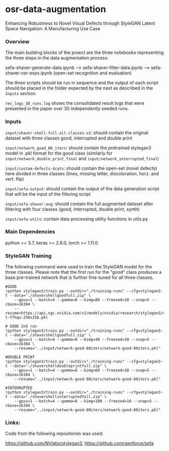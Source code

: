 # osr-data-augmentation
Enhancing Robustness to Novel Visual Defects through StyleGAN Latent Space Navigation: A Manufacturing Use Case

### Overview

The main building blocks of the proect are the three notebooks representing the three steps in the data augmentation process:

sefa-shaver-generate-data.ipynb --> sefa-shaver-filter-data.ipynb --> sefa-shaver-osr-exps.ipynb (open-set recognition and evaluation)

The three scripts should be run in sequence and the output of each script should be placed in the folder expected by the next as described in the `Inputs` section.

`res_logs_30_runs.log` shows the consolidated result logs that were presented in the paper over 30 independently seeded runs.

### Inputs

`input/shaver-shell-full-all-classes-v2`: should contain the original dataset with three classes good, interrupted and double print

`input/network_good_80_iters`: should contain the pretrained stylegan3 model in .pkl format for the good class (similarly for `input/network_double_print_final` and `input/network_interrupted_final`)

`input/custom-defects-4cats`: should contain the open-set (novel defects) here divided in three classes (lines, missing letter, discoloration, horz. and vert. flip)

`input/sefa-output`: should contain the output of the data generation script that will be the input of the filtering script

`input/sefa-shaver-aug`: should contain the full augmented dataset after filtering with four classes (good, interrupted, double print, synth)

`input/sefa-utils`: contain data processing utility functions in utils.py

### Main Dependencies

python >= 3.7,
keras >= 2.6.0,
torch >= 1.11.0

### StyleGAN Training

The following command were used to train the StyleGAN model for the three classes. Please note that the first run for the "good" class produces a base pre-trained network that is further fine-tuned for all three classes.

```
#GOOD
!python stylegan3/train.py --outdir="./training-runs" --cfg=stylegan3-t --data="./shavershellgoodfull.zip" \
    --gpus=1 --batch=4 --gamma=8 --kimg=80 --freezed=10 --snap=5 --cbase=16384 \
    --resume=https://api.ngc.nvidia.com/v2/models/nvidia/research/stylegan3/versions/1/files/stylegan3-t-ffhqu-256x256.pkl

# GOOD 2nd run
!python stylegan3/train.py --outdir="./training-runs" --cfg=stylegan3-t --data="./shavershellgoodfull.zip" \
    --gpus=1 --batch=4 --gamma=8 --kimg=40 --freezed=10 --snap=5 --cbase=16384 \
    --resume="../input/network-good-80iters/network-good-80iters.pkl"

#DOUBLE PRINT
!python stylegan3/train.py --outdir="./training-runs" --cfg=stylegan3-t --data="./shavershelldoubleprintfull.zip" \
    --gpus=1 --batch=4 --gamma=8 --kimg=60 --freezed=10 --snap=5 --cbase=16384 \
    --resume="../input/network-good-80iters/network-good-80iters.pkl"
   
#INTERRUPTED
!python stylegan3/train.py --outdir="./training-runs" --cfg=stylegan3-t --data="./shavershellinterruptedfull.zip" \
    --gpus=1 --batch=4 --gamma=8 --kimg=100 --freezed=10 --snap=5 --cbase=16384 \
    --resume="../input/network-good-80iters/network-good-80iters.pkl"
```
### Links:

Code from the following repositories was used:

https://github.com/NVlabs/stylegan3,
https://github.com/genforce/sefa
